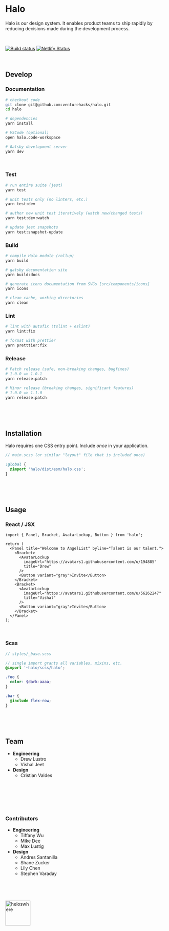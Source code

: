 # Halo

Halo is our design system. It enables product teams to ship rapidly by reducing decisions made during the development process.

&nbsp;

[![Build status](https://badge.buildkite.com/71f435fbeaf326479fce6ce41959cf3c7376de8d29367666a7.svg?branch=master)](https://buildkite.com/angellist/halo) [![Netlify Status](https://api.netlify.com/api/v1/badges/87d1d78b-b9dc-440b-ba5a-90f89afce587/deploy-status)](https://app.netlify.com/sites/halo-design-system/deploys)

&nbsp;

## Develop

### Documentation

```bash
# checkout code
git clone git@github.com:venturehacks/halo.git
cd halo

# dependencies
yarn install

# VSCode (optional)
open halo.code-workspace

# Gatsby development server
yarn dev
```

&nbsp;

### Test

```bash
# run entire suite (jest)
yarn test

# unit tests only (no linters, etc.)
yarn test:dev

# author new unit test iteratively (watch new/changed tests)
yarn test:dev:watch

# update jest snapshots
yarn test:snapshot-update
```

### Build

```bash
# compile Halo module (rollup)
yarn build

# gatsby documentation site
yarn build:docs

# generate icons documentation from SVGs [src/components/icons]
yarn icons

# clean cache, working directories
yarn clean
```

### Lint

```bash
# lint with autofix (tslint + eslint)
yarn lint:fix

# format with prettier
yarn pretttier:fix
```

### Release

```bash
# Patch release (safe, non-breaking changes, bugfixes)
# 1.0.0 => 1.0.1
yarn release:patch

# Minor release (breaking changes, significant features)
# 1.0.0 => 1.1.0
yarn release:patch
```

&nbsp;

<br />

## Installation

Halo requires one CSS entry point. Include _once_ in your application.

```scss
// main.scss (or similar "layout" file that is included once)

:global {
  @import 'halo/dist/esm/halo.css';
}
```

&nbsp;

<br />

## Usage

### React / JSX

```tsx
import { Panel, Bracket, AvatarLockup, Button } from 'halo';

return (
  <Panel title="Welcome to AngelList" byline="Talent is our talent.">
    <Bracket>
      <AvatarLockup
        imageUrl="https://avatars1.githubusercontent.com/u/194885"
        title="Drew"
      />
      <Button variant="gray">Invite</Button>
    </Bracket>
    <Bracket>
      <AvatarLockup
        imageUrl="https://avatars1.githubusercontent.com/u/56262247"
        title="Vishal"
      />
      <Button variant="gray">Invite</Button>
    </Bracket>
  </Panel>
);
```

&nbsp;

### Scss

```scss
// styles/_base.scss

// single import grants all variables, mixins, etc.
@import '~halo/scss/halo';

.foo {
  color: $dark-aaaa;
}

.bar {
  @include flex-row;
}
```

&nbsp;

<br />

## Team

- **Engineering**
  - Drew Lustro
  - Vishal Jeet
- **Design**
  - Cristian Valdes

&nbsp;

<br />

&nbsp;

### Contributors

- **Engineering**
  - Tiffany Wu
  - Mike Dee
  - Max Lustig
- **Design**
  - Andres Santanilla
  - Shane Zucker
  - Lily Chen
  - Stephen Varaday

&nbsp;

<br />

<img
  src="https://user-images.githubusercontent.com/194885/54588593-b2a26580-49e0-11e9-99c2-8a702f69747a.gif"
  width="78"
  alt="heloswhere"
/>
